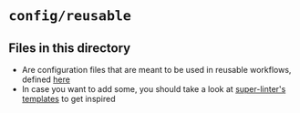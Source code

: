 # `config/reusable`

## Files in this directory

- Are configuration files that are meant to be used in reusable workflows, defined [here](../../.github/workflows)
- In case you want to add some, you should take a look at [super-linter's templates](https://github.com/super-linter/super-linter/tree/main/TEMPLATES) to get inspired
